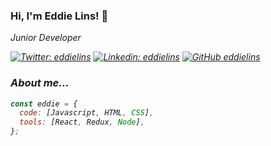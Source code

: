 ### Hi, I'm Eddie Lins! 👋

<P><em>Junior Developer

[![Twitter: eddielins](https://img.shields.io/twitter/follow/eddielins?style=social)](https://twitter.com/eddielins)
[![Linkedin: eddielins](https://img.shields.io/badge/-eddielins-blue?style=flat-square&logo=Linkedin&logoColor=white&link=https://www.linkedin.com/in/eddielins/)](https://www.linkedin.com/in/eddielins/)
[![GitHub eddielins](https://img.shields.io/github/followers/eddielins?label=follow&style=social)](https://github.com/eddielins)

### About me... 
```javascript
const eddie = {
  code: [Javascript, HTML, CSS],
  tools: [React, Redux, Node],
};
```
